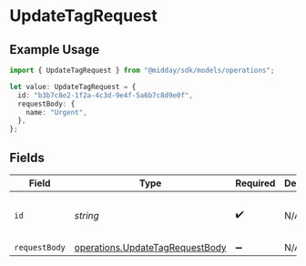 # UpdateTagRequest

## Example Usage

```typescript
import { UpdateTagRequest } from "@midday/sdk/models/operations";

let value: UpdateTagRequest = {
  id: "b3b7c8e2-1f2a-4c3d-9e4f-5a6b7c8d9e0f",
  requestBody: {
    name: "Urgent",
  },
};
```

## Fields

| Field                                                                              | Type                                                                               | Required                                                                           | Description                                                                        | Example                                                                            |
| ---------------------------------------------------------------------------------- | ---------------------------------------------------------------------------------- | ---------------------------------------------------------------------------------- | ---------------------------------------------------------------------------------- | ---------------------------------------------------------------------------------- |
| `id`                                                                               | *string*                                                                           | :heavy_check_mark:                                                                 | N/A                                                                                | b3b7c8e2-1f2a-4c3d-9e4f-5a6b7c8d9e0f                                               |
| `requestBody`                                                                      | [operations.UpdateTagRequestBody](../../models/operations/updatetagrequestbody.md) | :heavy_minus_sign:                                                                 | N/A                                                                                |                                                                                    |